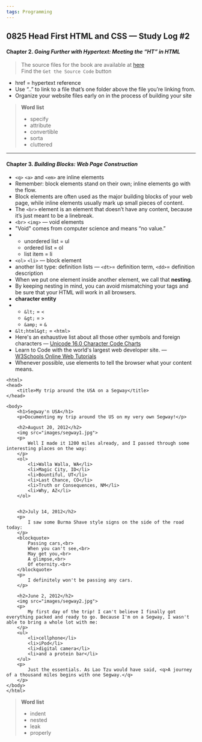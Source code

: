 ```yaml
---
tags: Programming
---
```


## 0825 Head First HTML and CSS — Study Log #2

#### Chapter 2. *Going Further with Hypertext: Meeting the “HT” in HTML*

>The source files for the book are available at [here](http://wickedlysmart.com/hfhtmlcss)  
>Find the `Get the Source Code` button

- href = hypertext reference
- Use “..” to link to a file that’s one folder above the file you’re linking from.
- Organize your website files early on in the process of building your site


>**Word list**
>
>- specify
>- attribute
>- convertible
>- sorta
>- cluttered

---

#### Chapter 3. *Building Blocks: Web Page Construction*

- `<q>` `<a>` and `<em>` are inline elements
- Remember: block elements stand on their own; inline elements go with the flow.
- Block elements are often used as the major building blocks of your web page, while inline elements usually mark up small pieces of content.
- The `<br>` element is an element that doesn’t have any content, because it’s just meant to be a linebreak.
- `<br>` `<img>` — void elements
- "Void" comes from computer science and means “no value.”
- - unordered list = ul
  - ordered list = ol
  - list item = li
- `<ol>` `<li>` — block element
- another list type: definition lists — `<dt>`= definition term, `<dd>`= definition description
- When we put one element inside another element, we call that **nesting**.
- By keeping nesting in mind, you can avoid mismatching your tags and be sure that your HTML will work in all browsers.
- **character entity**
- - `&lt;` = `<`
  - `&gt;` = `>`
  - `&amp;` = `&`
- `&lt;html&gt;` = `<html>`
- Here's an exhaustive list about all those other symbols and foreign characters — [Unicode 16.0 Character Code Charts](https://www.unicode.org/charts/)
- Learn to Code with the world's largest web developer site. — [W3Schools Online Web Tutorials](https://www.w3schools.com/)
- Whenever possible, use elements to tell the browser what your content means.


```
<html>
<head>
    <title>My trip around the USA on a Segway</title>
</head>

<body>
    <h1>Segway'n USA</h1>
    <p>Documenting my trip around the US on my very own Segway!</p>

    <h2>August 20, 2012</h2>
    <img src="images/segway1.jpg">
    <p>
        Well I made it 1200 miles already, and I passed through some interesting places on the way:
    </p>
    <ol>
        <li>Walla Walla, WA</li>
        <li>Magic City, ID</li>
        <li>Bountiful, UT</li>
        <li>Last Chance, CO</li>
        <li>Truth or Consequences, NM</li>
        <li>Why, AZ</li>
    </ol>
    
    
    <h2>July 14, 2012</h2>
    <p>
        I saw some Burma Shave style signs on the side of the road today:
    </p>
    <blockquote>
        Passing cars,<br>
        When you can't see,<br>
        May get you,<br>
        A glimpse,<br>
        Of eternity.<br>
    </blockquote>
    <p>
        I definitely won't be passing any cars.
    </p>

    <h2>June 2, 2012</h2>
    <img src="images/segway2.jpg">
    <p>
        My first day of the trip! I can't believe I finally got everything packed and ready to go. Because I'm on a Segway, I wasn't able to bring a whole lot with me:
    </p>
    <ul>
        <li>cellphone</li>
        <li>iPod</li>
        <li>digital camera</li>
        <li>and a protein bar</li>
    </ul>
    <p>
        Just the essentials. As Lao Tzu would have said, <q>A journey of a thousand miles begins with one Segway.</q>
    </p>
</body>
</html>
```

>**Word list**
>
>- indent
>- nested
>- leak
>- properly
